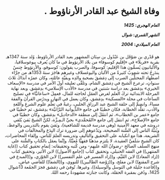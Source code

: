<h1 dir="rtl">وفاة الشيخ عبد القادر الأرناؤوط .</h1>

<h5 dir="rtl">العام الهجري:  1425

الشهر القمري: شوال

العام الميلادي: 2004</h5>

<p dir="rtl">هو قَدْري بن صَوْقَل بن عَبْدُول بن سِنَان المشهور بعبد القادر الأرناؤوط، وُلد سنةَ 1347هـ بقرية «فريلا» في «إقليم كوسوفا» من بلاد الأرنؤوط في ما كان يُعرف بيوغوسلافيا، والألبانيون يُسمُّون هذا الإقليم: كوسوفا، والصرب يقولون: كوسوفو، والأرنؤوط جِنسٌ يندَرِجُ تحته شعوبٌ كثيرةٌ من الألبان واليوغسلاف وغيرهم هاجَرَ سنةَ 1353هـ من جرَّاء اضطهاد المحتلِّين الصرب إلى دِمَشقَ بصحبةِ والدِه وبقيَّةِ عائلته، وكان عمرُه آنذاكَ ثلاثَ سنواتٍ، ترعرع الشيخ في دِمَشق الشام، وتلقَّى تعليمَه أولَ الأمر في مدرسة «الإسعاف الخيري» بدِمَشق بعد دراسة سَنتينِ في مدرسة «الأدب الإسلامي» بدِمَشق. وبعد نهاية المرحلة الابتدائية تركَ العلم لغرض العمَلِ لحاجته للمال، فعمِلَ «ساعاتيًّا» في تصليح الساعات في محلة «المسكية» بدِمَشق، وكان يعمل في النهارِ، ويدرُس القرآنَ والفقهَ مساءً، وانضمَّ إلى حلقة الشيخ عبد الرزاق الحلبي، رغبةً في تعلُّم علوم الشرعِ واللغةِ والأدبِ، تقلَّد الخطابة، فكان خطيبًا في جامع «الدِّيوانية البَرَّانيَّة» بدِمَشق، ثم خطيبًا في جامع «عمر بن الخطاب»، ثم انتقَلَ إلى منطقة «الدحاديل» بدِمَشق، وكان خطيبًا في جامع «الإصلاح»، ثم انتقل إلى جامع «المُحمَّدي» بحيِّ الـمِـزَّة، لكنَّ الشيخَ بَقيَ يُلقي دروسَه في معهد الأمينية (وهي مدرسة قديمة للشافعية)، وبَقيَ يقوم بالتدريس والوعظ، ويُنبِّهُ الناس إلى السُّنة الصحيحة، ويَدْعوهم إلى ضرورة ترك البِدَع والمخالَفات في الشريعة، هذا مع انكبابه على التحقيق والتأليف وتدريسه العلمَ للناس، وإلقاء المحاضرات، كان الشيخ سَلَفيَّ العقيدة، لا يلتزم مذهبًا فقهيًّا مُعيَّنًا، وإنَّما يعمَل بالكتابِ والسُّنة على منهج السلَف الصالحِ -رِضوانُ الله عليهم- ومن كُتبه وتحقيقاته: إتمام تحقيق كتاب ((غاية المنتهى)) في الفقه الحنبلي، وتحقيق كتاب ((جامع الأصول)) لابن الأثير، وتحقيق كتاب ((زاد المعاد)) لابن القَيِّم، و((زاد المسير في علم التفسير)) لابن الجَوْزي، و((المبدع في شرح المقنع)) لابن مفلح، و((رَوْضة الطالبين)) للنووي، و((الشفا)) للقاضي عياض، و((قاعدة جليلة في التوسل والوسيلة))، وغيرها، تُوفيَ في دِمَشق فجرَ الجمُعة 13شوال 1425، ودُفن بمقبرة الحقلة، وكانت جنازته مشهودةً رحمه اللهُ.</p></br>
